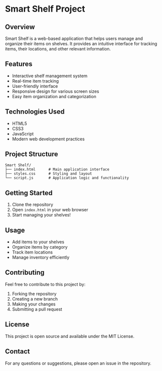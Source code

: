 # Smart Shelf Project

## Overview
Smart Shelf is a web-based application that helps users manage and organize their items on shelves. It provides an intuitive interface for tracking items, their locations, and other relevant information.

## Features
- Interactive shelf management system
- Real-time item tracking
- User-friendly interface
- Responsive design for various screen sizes
- Easy item organization and categorization

## Technologies Used
- HTML5
- CSS3
- JavaScript
- Modern web development practices

## Project Structure
```
Smart Shelf/
├── index.html      # Main application interface
├── styles.css      # Styling and layout
└── script.js       # Application logic and functionality
```

## Getting Started
1. Clone the repository
2. Open `index.html` in your web browser
3. Start managing your shelves!

## Usage
- Add items to your shelves
- Organize items by category
- Track item locations
- Manage inventory efficiently

## Contributing
Feel free to contribute to this project by:
1. Forking the repository
2. Creating a new branch
3. Making your changes
4. Submitting a pull request

## License
This project is open source and available under the MIT License.

## Contact
For any questions or suggestions, please open an issue in the repository. 